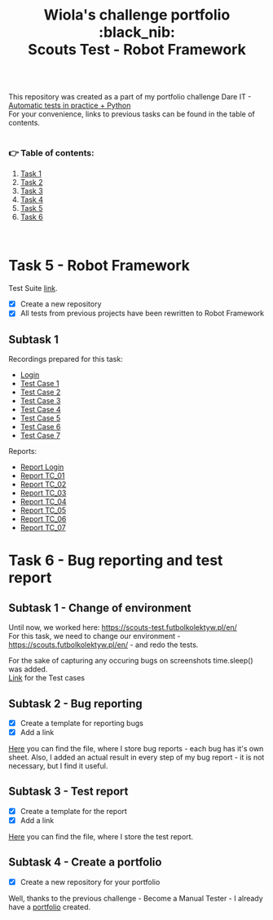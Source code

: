 <h1 align="center"> Wiola's challenge portfolio </br> :black_nib: </br> Scouts Test - Robot Framework </h1>

</br>
</br>

This repository was created as a part of my portfolio challenge Dare IT - [Automatic tests in practice + Python](https://github.com/BerylCrescent/automated_testing_challenge_portfolio_Wiola/tree/main)
</br>
For your convenience, links to previous tasks can be found in the table of contents. 
</br>
</br>


### :point_right: Table of contents:
1. [Task 1](https://github.com/BerylCrescent/automated_testing_challenge_portfolio_Wiola/tree/main#task-1---software-configuration)
2. [Task 2](https://github.com/BerylCrescent/automated_testing_challenge_portfolio_Wiola/tree/main#task-2---selectors)
3. [Task 3](https://github.com/BerylCrescent/automated_testing_challenge_portfolio_Wiola/tree/main#task-3---first-test-and-assert)
4. [Task 4](https://github.com/BerylCrescent/automated_testing_challenge_portfolio_Wiola/tree/main#task-4---refactoring-debugger-and-test-cases)
5. [Task 5](#task-5---robot-framework)
6. [Task 6](#task-6---bug-reporting-and-test-report)

</br>


# Task 5 - Robot Framework

Test Suite [link](https://drive.google.com/file/d/1GEcVJYItZNbQNKZrjFyITlg-nuz4diLE/view?usp=sharing).

- [x] Create a new repository
- [x] All tests from previous projects have been rewritten to Robot Framework

## Subtask 1

Recordings prepared for this task:
- [Login](https://drive.google.com/file/d/1hj04ye1e0B92xi7uhCGxGHExOF6WCgmb/view?usp=sharing)
- [Test Case 1](https://drive.google.com/file/d/1MfAxck89qsnVjrcJHC9ufF_V6cdxCd0B/view?usp=sharing)
- [Test Case 2](https://drive.google.com/file/d/1_qiRU04Z6EFbebodbZ8N3StM4RoTFasj/view?usp=sharing)
- [Test Case 3](https://drive.google.com/file/d/1Pbj6kS384LaneZ1VvEGGfbZTKzlC1rMn/view?usp=sharing)
- [Test Case 4](https://drive.google.com/file/d/1u0EHFRvdzceqK2u3O9TxAiowzQb06Qf4/view?usp=sharing)
- [Test Case 5](https://drive.google.com/file/d/1shEu6NEojq3UpN5HcP9fBsBIdC0-N5Z_/view?usp=sharing)
- [Test Case 6](https://drive.google.com/file/d/1gbOzpdp378ZH6y1VwGawPN9M2qWZaNNj/view?usp=sharing)
- [Test Case 7](https://drive.google.com/file/d/1xYvUCzEEyzTb917H_BwcsnoZ7xfSySPZ/view?usp=sharing)

Reports:
- [Report Login](https://drive.google.com/file/d/11m5toB-LyCBKgenhkoKitwXjpahZacoq/view?usp=sharing)
- [Report TC_01](https://drive.google.com/file/d/1GkdroOH3sUDAUF-DEiKoZ3-bd0e_WmYY/view?usp=sharing)
- [Report TC_02](https://drive.google.com/file/d/1mNzRJAxML5amZoxWKwMmG1OOhlArX-nq/view?usp=sharing)
- [Report TC_03](https://drive.google.com/file/d/1XoT0e7Wgjvb0iSFRy_NpeQOYPXaIWgAe/view?usp=sharing)
- [Report TC_04](https://drive.google.com/file/d/1H_0TRASMOr5sIftrfyUuL_ZH2vsMMiVi/view?usp=sharing)
- [Report TC_05](https://drive.google.com/file/d/1_tVuRMVacVf-QwWEsjI0h8tx_paXosb_/view?usp=sharing)
- [Report TC_06](https://drive.google.com/file/d/1kXywBB4gC9BVKwYyCd-XQLjIXmuuH7yM/view?usp=sharing)
- [Report TC_07](https://drive.google.com/file/d/1zJ7eWtrYoq5SPDHFwGWxWcqJDgEiyGq5/view?usp=sharing)
 
# Task 6 - Bug reporting and test report

## Subtask 1 - Change of environment

Until now, we worked here:
https://scouts-test.futbolkolektyw.pl/en/
<br>
For this task, we need to change our environment - https://scouts.futbolkolektyw.pl/en/ - and redo the tests.

For the sake of capturing any occuring bugs on screenshots time.sleep() was added. <br>
[Link](https://docs.google.com/spreadsheets/d/1MxS2bTjNevnrcf9vLgro9191d_uy7P3g/edit#gid=1461388802) for the Test cases


## Subtask 2 - Bug reporting

- [x] Create a template for reporting bugs
- [x] Add a link

[Here](https://docs.google.com/spreadsheets/d/1tnZP_O4EirXwucyyMgWD2zVHxhYFPB6O/edit#gid=1597780211) you can find the file, where I store bug reports - each bug has it's own sheet. Also, I added an actual result in every step of my bug report - it is not necessary, but I find it useful.

## Subtask 3 - Test report

- [x] Create a template for the report
- [x] Add a link

[Here](https://docs.google.com/spreadsheets/d/1tnZP_O4EirXwucyyMgWD2zVHxhYFPB6O/edit#gid=1922104053) you can find the file, where I store the test report. 


## Subtask 4 - Create a portfolio

- [x] Create a new repository for your portfolio

Well, thanks to the previous challenge - Become a Manual Tester - I already have a [portfolio](https://github.com/BerylCrescent/Portfolio) created. 

